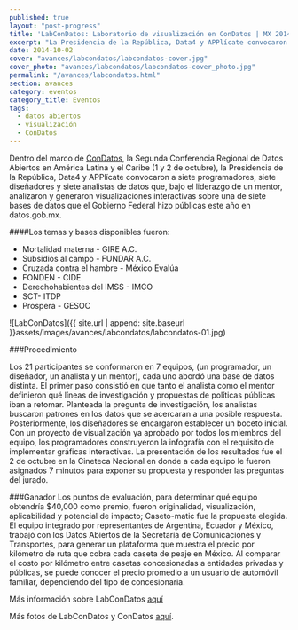 ```yaml
---
published: true
layout: "post-progress"
title: 'LabConDatos: Laboratorio de visualización en ConDatos | MX 2014'
excerpt: "La Presidencia de la República, Data4 y APPlícate convocaron a siete programadores, siete diseñadores y siete analistas de datos que analizaron y generaron visualizaciones interactivas con Datos Abiertos."
date: 2014-10-02
cover: "avances/labcondatos/labcondatos-cover.jpg"
cover_photo: "avances/labcondatos/labcondatos-cover_photo.jpg"
permalink: "/avances/labcondatos.html"
section: avances
category: eventos
category_title: Eventos
tags: 
  - datos abiertos
  - visualización
  - ConDatos
---
```


Dentro del marco de [ConDatos](http://condatos.org/ "Title"), la Segunda Conferencia Regional de Datos Abiertos en América Latina y el Caribe (1 y 2 de octubre), la Presidencia de la República, Data4 y APPlícate convocaron a siete programadores, siete diseñadores y siete analistas de datos que, bajo el liderazgo de un mentor, analizaron y generaron visualizaciones interactivas sobre una de siete bases de datos que el Gobierno Federal hizo públicas este año en datos.gob.mx.

####Los temas y bases disponibles fueron:

* Mortalidad materna - GIRE A.C. 
* Subsidios al campo - FUNDAR A.C.
* Cruzada contra el hambre - México Evalúa
* FONDEN - CIDE
* Derechohabientes del IMSS - IMCO
* SCT- ITDP
* Prospera - GESOC

![LabConDatos]({{ site.url | append: site.baseurl }}assets/images/avances/labcondatos/labcondatos-01.jpg)

###Procedimiento

Los 21 participantes se conformaron en 7 equipos, (un programador, un diseñador, un analista y un mentor), cada uno abordó una base de datos distinta. El primer paso consistió en que tanto el analista como el mentor definieron qué líneas de investigación y propuestas de políticas públicas iban a retomar. 
Planteada la pregunta de investigación, los analistas buscaron patrones en los datos que se acercaran a una posible respuesta. Posteriormente, los diseñadores se encargaron establecer un boceto inicial. Con un proyecto de visualización ya aprobado por todos los miembros del equipo, los programadores construyeron la infografía con el requisito de implementar gráficas interactivas. 
La presentación de los resultados fue el 2 de octubre en la Cineteca Nacional en donde a cada equipo le fueron asignados 7 minutos para exponer su propuesta y responder las preguntas del jurado. 

###Ganador
Los puntos de evaluación, para determinar qué equipo obtendría $40,000 como premio, fueron originalidad, visualización, aplicabilidad y potencial de impacto; Caseto-matic fue la propuesta elegida. El equipo integrado por representantes de Argentina, Ecuador y México, trabajó con los Datos Abiertos de la Secretaría de Comunicaciones y Transportes, para generar un plataforma que muestra el precio por kilómetro de ruta que cobra cada caseta de peaje en México. Al comparar el costo por kilómetro entre casetas concesionadas a entidades privadas y públicas, se puede conocer el precio promedio a un usuario de automóvil familiar, dependiendo del tipo de concesionaria. 

Más información sobre LabConDatos [aquí](http://condatos.org/lab.html "Title")

Más fotos de LabConDatos y ConDatos [aquí](https://www.flickr.com/photos/127597012@N03/ "Title").
